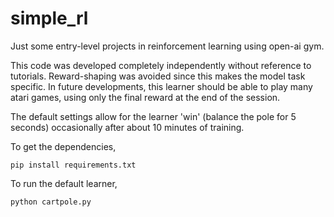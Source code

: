 # simple_rl
Just some entry-level projects in reinforcement learning using open-ai gym.

This code was developed completely independently without reference to tutorials. Reward-shaping was avoided since this makes the model task specific. In future developments, this learner should be able to play many atari games, using only the final reward at the end of the session.

The default settings allow for the learner 'win' (balance the pole for 5 seconds) occasionally after about 10 minutes of training.

To get the dependencies,

`pip install requirements.txt`

To run the default learner,

`python cartpole.py`
